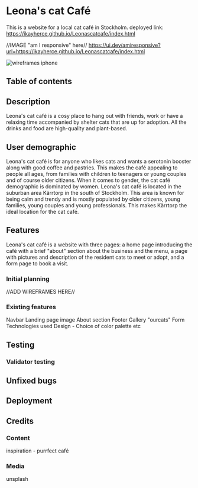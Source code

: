 # Leona's cat Café
This is a website for a local cat café in Stockholm.
deployed link: https://ikayherce.github.io/Leonascatcafe/index.html 

 //IMAGE "am I responsive" here//
 https://ui.dev/amiresponsive?url=https://ikayherce.github.io/Leonascatcafe/index.html

 ![wireframes iphone](../assets/readmeimages/wireframe_iphone.png)
 
 ## Table of contents
 
 ## Description 
 Leona's cat café is a cosy place to hang out with friends, work or have a relaxing time accompanied by shelter cats that are up for adoption. All the drinks and food are high-quality and plant-based. 

## User demographic
Leona's cat café is for anyone who likes cats and wants a serotonin booster along with good coffee and pastries. This makes the café appealing to people all ages, from families with children to teenagers or young couples and of course older citizens. When it comes to gender, the cat café demographic is dominated by women. 
 Leona's cat café is located in the suburban area Kärrtorp in the south of Stockholm. This area is known for being calm and trendy and is mostly populated by older citizens, young families, young couples and young professionals. This makes Kärrtorp the ideal location for the cat café.      
 

## Features
Leona's cat café is a website with three pages: a home page introducing the café with a brief "about" section about the business and the menu, a page with pictures and description of the resident cats to meet or adopt, and a form page to book a visit. 
### Initial planning

//ADD WIREFRAMES HERE//

### Existing features
Navbar
Landing page image
About section
Footer
Gallery "ourcats"
Form 
Technologies used
Design - Choice of color palette etc
## Testing

### Validator testing

## Unfixed bugs

## Deployment

## Credits
### Content
inspiration - purrfect café
### Media
unsplash

